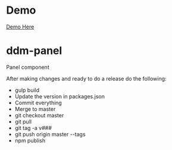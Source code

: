 # Demo
[Demo Here](http://ui.deseretdigital.com/ddm-panel/)

# ddm-panel
Panel component

After making changes and ready to do a release do the following:

* gulp build
* Update the version in packages.json
* Commit everything
* Merge to master
* git checkout master
* git pull
* git tag -a v###
* git push origin master --tags
* npm publish
